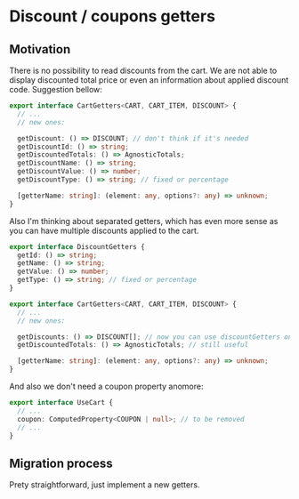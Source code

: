 # Discount / coupons getters

## Motivation

There is no possibility to read discounts from the cart. We are not able to display discounted total price or even an information about applied discount code. Suggestion bellow:

```ts
export interface CartGetters<CART, CART_ITEM, DISCOUNT> {
  // ...
  // new ones:

  getDiscount: () => DISCOUNT; // don't think if it's needed
  getDiscountId: () => string;
  getDiscountedTotals: () => AgnosticTotals;
  getDiscountName: () => string;
  getDiscountValue: () => number;
  getDiscountType: () => string; // fixed or percentage

  [getterName: string]: (element: any, options?: any) => unknown;
}
```

Also I'm thinking about separated getters, which has even more sense as you can have multiple discounts applied to the cart.

```ts
export interface DiscountGetters {
  getId: () => string;
  getName: () => string;
  getValue: () => number;
  getType: () => string; // fixed or percentage
}

export interface CartGetters<CART, CART_ITEM, DISCOUNT> {
  // ...
  // new ones:

  getDiscounts: () => DISCOUNT[]; // now you can use discountGetters on each
  getDiscountedTotals: () => AgnosticTotals; // still useful

  [getterName: string]: (element: any, options?: any) => unknown;
}
```

And also we don't need a coupon property anomore:

```ts
export interface UseCart {
  // ...
  coupon: ComputedProperty<COUPON | null>; // to be removed
  // ...
}
```

## Migration process

Prety straightforward, just implement a new getters.
